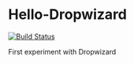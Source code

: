 Hello-Dropwizard
================

[![Build Status](https://travis-ci.org/dharmeshkakadia/Hello-Dropwizard.svg)](https://travis-ci.org/dharmeshkakadia/Hello-Dropwizard)

First experiment with Dropwizard

